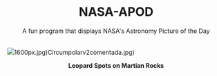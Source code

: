 <div align="center">
  <h1>
    NASA-APOD
  </h1>
</div>
  
<div align="center">
  A fun program that displays NASA's Astronomy Picture of the Day
</div>

<br>

![](https://apod.nasa.gov/apod/image/2407/LeopardSpots_Perseverance_1648.jpg)1600px.jpg)Circumpolarv2comentada.jpg)

<p align = "center">
  <b>Leopard Spots on Martian Rocks</b>
</p>
